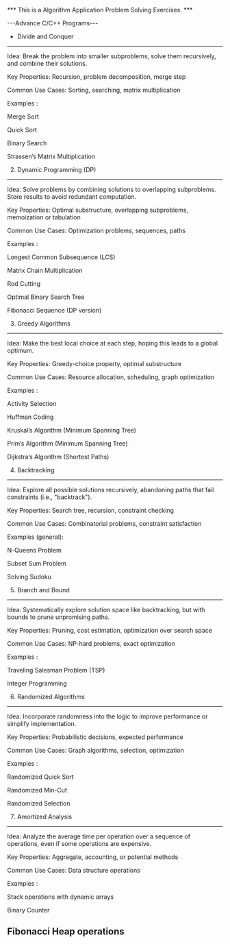 *** This is a Algorithm Application Problem Solving Exercises. ***

---Advance C/C++ Programs---

- Divide and Conquer
---------------------------------------------------------------------------------
Idea: Break the problem into smaller subproblems, solve them recursively, and combine their solutions.

Key Properties: Recursion, problem decomposition, merge step

Common Use Cases: Sorting, searching, matrix multiplication

Examples :

Merge Sort

Quick Sort

Binary Search

Strassen’s Matrix Multiplication


2. Dynamic Programming (DP)
---------------------------------------------------------------------------------
Idea: Solve problems by combining solutions to overlapping subproblems. Store results to avoid redundant computation.

Key Properties: Optimal substructure, overlapping subproblems, memoization or tabulation

Common Use Cases: Optimization problems, sequences, paths

Examples :

Longest Common Subsequence (LCS)

Matrix Chain Multiplication

Rod Cutting

Optimal Binary Search Tree

Fibonacci Sequence (DP version)

3. Greedy Algorithms
---------------------------------------------------------------------------------
Idea: Make the best local choice at each step, hoping this leads to a global optimum.

Key Properties: Greedy-choice property, optimal substructure

Common Use Cases: Resource allocation, scheduling, graph optimization

Examples :

Activity Selection

Huffman Coding

Kruskal’s Algorithm (Minimum Spanning Tree)

Prim’s Algorithm (Minimum Spanning Tree)

Dijkstra’s Algorithm (Shortest Paths)

4. Backtracking
---------------------------------------------------------------------------------
Idea: Explore all possible solutions recursively, abandoning paths that fail constraints (i.e., "backtrack").

Key Properties: Search tree, recursion, constraint checking

Common Use Cases: Combinatorial problems, constraint satisfaction

Examples (general):

N-Queens Problem

Subset Sum Problem

Solving Sudoku

5. Branch and Bound
---------------------------------------------------------------------------------
Idea: Systematically explore solution space like backtracking, but with bounds to prune unpromising paths.

Key Properties: Pruning, cost estimation, optimization over search space

Common Use Cases: NP-hard problems, exact optimization

Examples :

Traveling Salesman Problem (TSP)

Integer Programming

6. Randomized Algorithms
---------------------------------------------------------------------------------
Idea: Incorporate randomness into the logic to improve performance or simplify implementation.

Key Properties: Probabilistic decisions, expected performance

Common Use Cases: Graph algorithms, selection, optimization

Examples :

Randomized Quick Sort

Randomized Min-Cut

Randomized Selection

7. Amortized Analysis
---------------------------------------------------------------------------------
Idea: Analyze the average time per operation over a sequence of operations, even if some operations are expensive.

Key Properties: Aggregate, accounting, or potential methods

Common Use Cases: Data structure operations

Examples :

Stack operations with dynamic arrays

Binary Counter

Fibonacci Heap operations
---------------------------------------------------------------------------------

